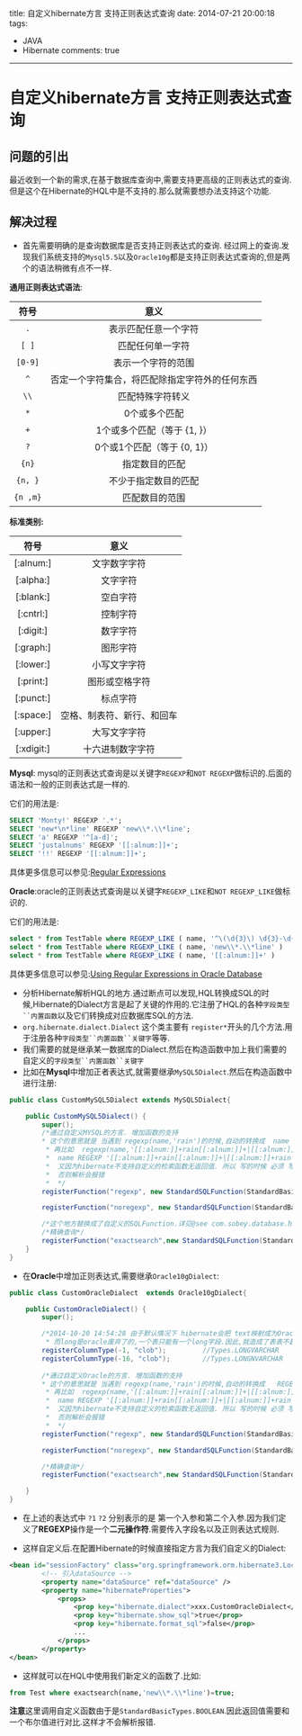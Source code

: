 title: 自定义hibernate方言 支持正则表达式查询
date: 2014-07-21 20:00:18
tags:
- JAVA
- Hibernate
comments: true
---

# 自定义hibernate方言 支持正则表达式查询

## 问题的引出
最近收到一个新的需求,在基于数据库查询中,需要支持更高级的正则表达式的查询.但是这个在Hibernate的HQL中是不支持的.那么就需要想办法支持这个功能.

## 解决过程
* 首先需要明确的是查询数据库是否支持正则表达式的查询. 经过网上的查询.发现我们系统支持的`Mysql5.5`以及`Oracle10g`都是支持正则表达式查询的,但是两个的语法稍微有点不一样.

**通用正则表达式语法**:

|符号|意义|
|:--:|:--:|
| `.` |表示匹配任意一个字符|
|`[ ]`|匹配任何单一字符|
|`[0-9]`|表示一个字符的范围| 
|`^` |否定一个字符集合，将匹配除指定字符外的任何东西|
|`\\`|匹配特殊字符转义|
|`*`|0个或多个匹配|
|`+`|1个或多个匹配（等于 {1, }）|
|`?`|0个或1个匹配（等于 {0, 1}）|
|`{n}`|指定数目的匹配|
|`{n, }`|不少于指定数目的匹配|
|`{n ,m}`|匹配数目的范围|

<!--more-->

**标准类别:**

|符号|意义|
|:--:|:--:|
|[:alnum:]|文字数字字符|
|[:alpha:]|文字字符|
|[:blank:]|空白字符|
|[:cntrl:]|控制字符|
|[:digit:]|数字字符|
|[:graph:]|图形字符|
|[:lower:]|小写文字字符|
|[:print:]|图形或空格字符|
|[:punct:]|标点字符|
|[:space:]|空格、制表符、新行、和回车|
|[:upper:]|大写文字字符|
|[:xdigit:]|十六进制数字字符|

**Mysql**: mysql的正则表达式查询是以关键字`REGEXP`和`NOT REGEXP`做标识的.后面的语法和一般的正则表达式是一样的.

它们的用法是:

```sql
SELECT 'Monty!' REGEXP '.*';
SELECT 'new*\n*line' REGEXP 'new\\*.\\*line';
SELECT 'a' REGEXP '^[a-d]';
SELECT 'justalnums' REGEXP '[[:alnum:]]+';
SELECT '!!' REGEXP '[[:alnum:]]+'; 
```
具体更多信息可以参见:[Regular Expressions](https://dev.mysql.com/doc/refman/5.1/en/regexp.html)

**Oracle**:oracle的正则表达式查询是以关键字`REGEXP_LIKE`和`NOT REGEXP_LIKE`做标识的.

它们的用法是:

```sql
select * from TestTable where REGEXP_LIKE ( name, '^\(\d{3}\) \d{3}-\d{4}$' )
select * from TestTable where REGEXP_LIKE ( name, 'new\\*.\\*line' )
select * from TestTable where REGEXP_LIKE ( name, '[[:alnum:]]+' )
```
具体更多信息可以参见:[Using Regular Expressions in Oracle Database](http://docs.oracle.com/cd/B19306_01/appdev.102/b14251/adfns_regexp.htm)

* 分析Hibernate解析HQL的地方.通过断点可以发现,HQL转换成SQL的时候,Hibernate的Dialect方言是起了关键的作用的.它注册了HQL的各种`字段类型``内置函数`以及它们转换成对应数据库SQL的方法.
* `org.hibernate.dialect.Dialect` 这个类主要有 `register*`开头的几个方法.用于注册各种`字段类型``内置函数``关键字`等等.
* 我们需要的就是继承某一数据库的Dialect.然后在构造函数中加上我们需要的自定义的`字段类型``内置函数``关键字`
* 比如在**Mysql**中增加正者表达式,就需要继承`MySQL5Dialect`.然后在构造函数中进行注册:

```java
public class CustomMySQL5Dialect extends MySQL5Dialect{

    public CustomMySQL5Dialect() {
        super();
        /*通过自定义MYSQL的方言. 增加函数的支持
        * 这个的意思就是 当遇到 regexp(name,'rain')的时候,自动的转换成  name REGEXP 'rain'  这句SQL
         * 再比如  regexp(name,'[[:alnum:]]+rain[[:alnum:]]+|[[:alnum:]]+rain|rain[[:alnum:]]+').就转换成
         *  name REGEXP '[[:alnum:]]+rain[[:alnum:]]+|[[:alnum:]]+rain|rain[[:alnum:]]+' 这句SQL.然后返回是一个布尔值
         *  又因为hibernate不支持自定义的检索函数无返回值. 所以 写的时候 必须 写成 where regexp(name,'rain')=true
         *  否则解析会报错
         *  */
        registerFunction("regexp", new StandardSQLFunction(StandardBasicTypes.BOOLEAN, "?1 REGEXP '?2'"));

        registerFunction("noregexp", new StandardSQLFunction(StandardBasicTypes.BOOLEAN, "?1 NOT REGEXP '?2'"));

        /*这个地方替换成了自定义的SQLFunction.详见@see com.sobey.database.hibernate.CustomExactSearchSQLFunction*/
        /*精确查询*/
        registerFunction("exactsearch",new StandardSQLFunction(StandardBasicTypes.BOOLEAN,"( ?1 REGEXP '?2' AND ?1 NOT REGEXP '[[:alnum:][:punct:]]+?2[[:alnum:][:punct:]]+|[[:alnum:][:punct:]]+?2|?2[[:alnum:][:punct:]]+' )"));
    }
}
```

* 在**Oracle**中增加正则表达式,需要继承`Oracle10gDialect`:

```java
public class CustomOracleDialect  extends Oracle10gDialect{

    public CustomOracleDialect() {
        super();

        /*2014-10-20 14:54:28 由于默认情况下 hibernate会把 text映射成为Oracle中的 long型.而不是text类型.
         * 而long是oracle废弃了的,一个表只能有一个long字段.因此,就造成了表表不起的问题.因此就需要我们手动的映射到clob上 */
        registerColumnType(-1, "clob");         //Types.LONGVARCHAR
        registerColumnType(-16, "clob");        //Types.LONGNVARCHAR
        
        /*通过自定义Oracle的方言. 增加函数的支持
        * 这个的意思就是 当遇到 regexp(name,'rain')的时候,自动的转换成   REGEXP_LIKE (name,'rain')  这句SQL
         * 再比如  regexp(name,'[[:alnum:]]+rain[[:alnum:]]+|[[:alnum:]]+rain|rain[[:alnum:]]+').就转换成
         *  name REGEXP '[[:alnum:]]+rain[[:alnum:]]+|[[:alnum:]]+rain|rain[[:alnum:]]+' 这句SQL.然后返回是一个布尔值
         *  又因为hibernate不支持自定义的检索函数无返回值. 所以 写的时候 必须 写成 where regexp(name,'rain')=true
         *  否则解析会报错
         *  */
        registerFunction("regexp", new StandardSQLFunction(StandardBasicTypes.BOOLEAN, "REGEXP_LIKE(?1,'?2')"));

        registerFunction("noregexp", new StandardSQLFunction(StandardBasicTypes.BOOLEAN, "NOT REGEXP_LIKE(?1,'?2')"));

        /*精确查询*/
        registerFunction("exactsearch",new StandardSQLFunction(StandardBasicTypes.BOOLEAN,"(REGEXP_LIKE(?1,'?2') AND NOT REGEXP_LIKE(?1,'[[:alnum:][:punct:]]+?2[[:alnum:][:punct:]]+|[[:alnum:][:punct:]]+?2|?2[[:alnum:][:punct:]]+'))"));

    }
}
```

* 在上述的表达式中 `?1` `?2` 分别表示的是 第一个入参和第二个入参.因为我们定义了**REGEXP**操作是一个**二元操作符**.需要传入字段名以及正则表达式规则.

* 这样自定义后.在配置Hibernate的时候直接指定方言为我们自定义的Dialect:

```xml
<bean id="sessionFactory" class="org.springframework.orm.hibernate3.LocalSessionFactoryBean">
		<!-- 引入dataSource -->
		<property name="dataSource" ref="dataSource" />
		<property name="hibernateProperties">
			<props>
				<prop key="hibernate.dialect">xxx.CustomOracleDialect</prop>
				<prop key="hibernate.show_sql">true</prop>
				<prop key="hibernate.format_sql">false</prop>
				...
			</props>
		</property>
</bean>
```

* 这样就可以在HQL中使用我们新定义的函数了.比如:

```sql
from Test where exactsearch(name,'new\\*.\\*line')=true;
```
**注意**这里调用自定义函数由于是`StandardBasicTypes.BOOLEAN`.因此返回值需要和一个布尔值进行对比.这样才不会解析报错.

